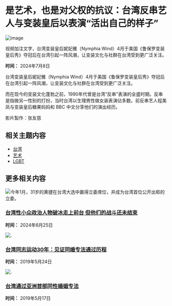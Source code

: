 # 是艺术，也是对父权的抗议：台湾反串艺人与变装皇后以表演“活出自己的样子”

![image](https://a1.api.bbc.co.uk/hit.xiti?s=598342&s2=38&p=zhongwensimp.chinese_news.media_asset.69166017.page&x1=[urn%3Abbc%3Acps%3Acurie%3Aasset%3Ad44577d0-baef-4c2e-8d2d-e586500df357]&x2=[responsive]&x3=[news-zhongwen]&x4=[zh-Hans]&x7=[article-media-asset]&x8=[simorgh-nojs]&x9=[%E6%98%AF%E8%89%BA%E6%9C%AF%EF%BC%8C%E4%B9%9F%E6%98%AF%E5%AF%B9%E7%88%B6%E6%9D%83%E7%9A%84%E6%8A%97%E8%AE%AE%EF%BC%9A%E5%8F%B0%E6%B9%BE%E5%8F%8D%E4%B8%B2%E8%89%B2%E4%BA%BA%E4%B8%8E%E5%8F%98%E8%A3%85%E7%9A%87%E5%90%8E%E4%BB%A5%E8%A1%A8%E6%BC%94%E2%80%9C%E6%B4%BB%E5%87%BA%E8%87%AA%E5%B7%B1%E7%9A%84%E6%A0%B7%E5%AD%90%E2%80%9D%2520-%2520BBC%2520News%2520%E4%B8%AD%E6%96%87]&x11=[2024-07-08T02%3A30%3A54.000Z]&x12=[2024-07-08T02%3A30%3A54.000Z]&x13=[Art~Taiwan~LGBT]&x14=[37dcc888-51a7-4470-82d8-8ef2b811d482~7a48b6e0-9074-4303-ae82-011003058e16~911f368c-e756-4ac3-9667-ec8900ceb4ce]&x17=[News])

视频加注文字，台湾变装皇后妮妃雅（Nymphia Wind）4月于美国《鲁保罗变装皇后秀》夺冠后在台湾引起一阵风潮，让变装文化与社群在台湾受到更广泛关注。

**时间：** 2024年7月8日

台湾变装皇后妮妃雅（Nymphia Wind）4月于美国《鲁保罗变装皇后秀》夺冠后在台湾引起一阵风潮，让变装文化与社群在台湾受到更广泛关注。

而在现今的变装文化蓬勃之前，1990年代曾是台湾“反串”表演的全盛时期。反串是指做另一性别的打扮，当时台湾以生理男性做女装表演佔多数。前反串艺人程美凤与变装皇后糖果妈妈和 BBC 中文分享他们的演出经历。

影片製作：张友慈

## 相关主题内容

-   [台湾](/zhongwen/simp/topics/c50nzmy3vent)
-   [艺术](/zhongwen/simp/topics/czp1qex2jy8t)
-   [LGBT](/zhongwen/simp/topics/czp1qexpdlzt)

## 更多相关内容

![今年1月，31岁的黄捷在台湾大选中赢得立委席位，并成为台湾首位公开出柜的立委。](https://ichef.bbci.co.uk/ace/ws/660/cpsprodpb/14CAE/production/_133466158_1917afb4-a2d5-4197-98dd-c57d3161d435.jpg.webp)

### [台湾性小众政治人物破冰走上前台 但他们的战斗还未结束](/zhongwen/simp/chinese-news-69145603)

**时间：** 2024年6月25日

![.](https://ichef.bbci.co.uk/ace/ws/660/cpsprodpb/D710/production/_107065055_gettyimages-1144529733.jpg.webp)

### [台湾同志运动30年：见证同婚专法通过历程](/zhongwen/simp/chinese-news-48368470)

**时间：** 2019年5月24日

![.](https://ichef.bbci.co.uk/ace/ws/660/cpsprodpb/EB6D/production/_106996206_gatty.jpg.webp)

### [台湾通过亚洲首部同性婚姻专法](/zhongwen/simp/chinese-news-48306662)

**时间：** 2019年5月17日